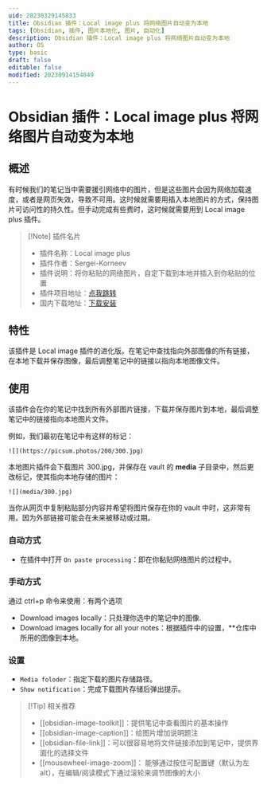 ```yaml
---
uid: 20230329145833
title: Obsidian 插件：Local image plus 将网络图片自动变为本地
tags: [Obsidian, 插件, 图片本地化, 图片, 自动化]
description: Obsidian 插件：Local image plus 将网络图片自动变为本地
author: OS
type: basic
draft: false
editable: false
modified: 20230914154049
---
```


# Obsidian 插件：Local image plus 将网络图片自动变为本地

## 概述

有时候我们的笔记当中需要援引网络中的图片，但是这些图片会因为网络加载速度，或者是网页失效，导致不可用。这时候就需要用插入本地图片的方式，保持图片可访问性的持久性。但手动完成有些费时，这时候就需要用到 Local image plus 插件。

> [!Note] 插件名片
> - 插件名称：Local image plus
> - 插件作者：Sergei-Korneev
> - 插件说明：将你粘贴的网络图片，自定下载到本地并插入到你粘贴的位置
> - 插件项目地址：[点我跳转](https://github.com/Sergei-Korneev/obsidian-local-images-plus)
> - 国内下载地址：[下载安装](https://pkmer.cn/products/plugin/pluginMarket/?obsidian-local-images-plus)

## 特性

该插件是 Local image 插件的进化版。在笔记中查找指向外部图像的所有链接，在本地下载并保存图像，最后调整笔记中的链接以指向本地图像文件。

## 使用

该插件会在你的笔记中找到所有外部图片链接，下载并保存图片到本地，最后调整笔记中的链接指向本地图片文件。

例如，我们最初在笔记中有这样的标记：

    ![](https://picsum.photos/200/300.jpg)

本地图片插件会下载图片 300.jpg，并保存在 vault 的 **media** 子目录中，然后更改标记，使其指向本地存储的图片：

    ![](media/300.jpg)

当你从网页中复制粘贴部分内容并希望将图片保存在你的 vault 中时，这非常有用。因为外部链接可能会在未来被移动或过期。

### 自动方式

- 在插件中打开 `On paste processing`：即在你黏贴网络图片的过程中。

### 手动方式

通过 ctrl+p 命令来使用：有两个选项

- Download images locally：只处理你选中的笔记中的图像.
- Download images locally for all your notes：根据插件中的设置，**仓库中所用的图像到本地。

### 设置

- `Media foloder`：指定下载的图片存储路径。
- `Show notification`：完成下载图片存储后弹出提示。

> [!Tip] 相关推荐
> - [[obsidian-image-toolkit]]：提供笔记中查看图片的基本操作
> - [[obsidian-image-caption]]：给图片增加说明题注
> - [[obsidian-file-link]]：可以很容易地将文件链接添加到笔记中，提供界面化的选择文件
> - [[mousewheel-image-zoom]]： 能够通过按住可配置键（默认为左 alt），在编辑/阅读模式下通过滚轮来调节图像的大小